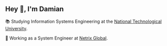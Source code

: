 <h2 align="left">Hey 👋, I'm Damian</h2>

<p align="left">📚 Studying Information Systems Engineering at the <a href="https://www.frba.utn.edu.ar/sistemas/plan-de-estudios-2023/">National Technological University</a>.</p>

<p align="left">💼 Working as a System Engineer at <a href="https://netrixglobal.com/">Netrix Global</a>.</p>
